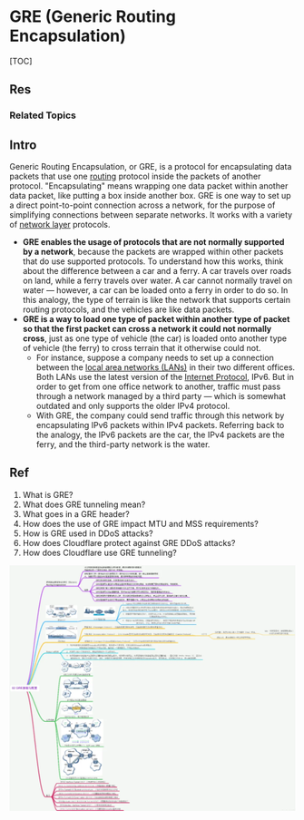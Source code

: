 # GRE (Generic Routing Encapsulation)

[TOC]



## Res
### Related Topics



## Intro
Generic Routing Encapsulation, or GRE, is a protocol for encapsulating data packets that use one [routing](https://www.cloudflare.com/learning/network-layer/what-is-routing/) protocol inside the packets of another protocol. "Encapsulating" means wrapping one data packet within another data packet, like putting a box inside another box. GRE is one way to set up a direct point-to-point connection across a network, for the purpose of simplifying connections between separate networks. It works with a variety of [network layer](https://www.cloudflare.com/learning/network-layer/what-is-the-network-layer/) protocols.

- **GRE enables the usage of protocols that are not normally supported by a network**, because the packets are wrapped within other packets that do use supported protocols. To understand how this works, think about the difference between a car and a ferry. A car travels over roads on land, while a ferry travels over water. A car cannot normally travel on water — however, a car can be loaded onto a ferry in order to do so. In this analogy, the type of terrain is like the network that supports certain routing protocols, and the vehicles are like data packets. 
- **GRE is a way to load one type of packet within another type of packet so that the first packet can cross a network it could not normally cross**, just as one type of vehicle (the car) is loaded onto another type of vehicle (the ferry) to cross terrain that it otherwise could not. 
	- For instance, suppose a company needs to set up a connection between the [local area networks (LANs)](https://www.cloudflare.com/learning/network-layer/what-is-a-lan/) in their two different offices. Both LANs use the latest version of the [Internet Protocol](https://www.cloudflare.com/learning/network-layer/internet-protocol/), IPv6. But in order to get from one office network to another, traffic must pass through a network managed by a third party — which is somewhat outdated and only supports the older IPv4 protocol.
	- With GRE, the company could send traffic through this network by encapsulating IPv6 packets within IPv4 packets. Referring back to the analogy, the IPv6 packets are the car, the IPv4 packets are the ferry, and the third-party network is the water.



## Ref
[👍 What is GRE tunneling? - How GRE protocol works | Cloudflare]: https://www.cloudflare.com/learning/network-layer/what-is-gre-tunneling/

1. What is GRE?
2. What does GRE tunneling mean?
3. What goes in a GRE header?
4. How does the use of GRE impact MTU and MSS requirements?
5. How is GRE used in DDoS attacks?
6. How does Cloudflare protect against GRE DDoS attacks?
7. How does Cloudflare use GRE tunneling?

[👍 全网最全网络基础思维导图（38张) | SDNLAB]: https://mp.weixin.qq.com/s/jlstOkjnJtrLKOGtWedebA

![](../../../../../../../Assets/Pics/Pasted%20image%2020240510151215.png)